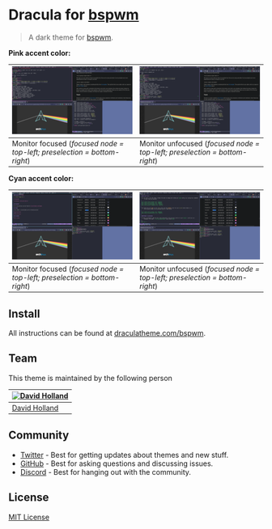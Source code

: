 # Dracula for [bspwm](https://github.com/baskerville/bspwm)

> A dark theme for [bspwm](https://github.com/baskerville/bspwm).

**Pink accent color:**

| ![Screenshot](./screenshot.png "Monitor focused - Pink focus")           | ![Screenshot unfocused monitor](./screenshot_unfocused_monitor.png "Monitor unfocused - Pink focus") |
| ------------------------------------------------------------------------ | ---------------------------------------------------------------------------------------------------- |
| Monitor focused (_focused node = top-left; preselection = bottom-right_) | Monitor unfocused (_focused node = top-left; preselection = bottom-right_)                           |

**Cyan accent color:**

| ![Screenshot cyan](./screenshot_cyan.png "Monitor focused - Cyan focus") | ![Screenshot cyan unfocused monitor](./screenshot_cyan_unfocused_monitor.png "Monitor unfocused - Cyan focus") |
| ------------------------------------------------------------------------ | -------------------------------------------------------------------------------------------------------------- |
| Monitor focused (_focused node = top-left; preselection = bottom-right_) | Monitor unfocused (_focused node = top-left; preselection = bottom-right_)                                     |

## Install

All instructions can be found at [draculatheme.com/bspwm](https://draculatheme.com/bspwm).

## Team

This theme is maintained by the following person

| [![David Holland](https://avatars1.githubusercontent.com/u/15948716?s=70&v=3)](https://github.com/dustvoice) |
| ------------------------------------------------------------------------------------------------------------ |
| [David Holland](https://github.com/nesl247)                                                                  |

## Community

- [Twitter](https://twitter.com/draculatheme) - Best for getting updates about themes and new stuff.
- [GitHub](https://github.com/dracula/dracula-theme/discussions) - Best for asking questions and discussing issues.
- [Discord](https://draculatheme.com/discord-invite) - Best for hanging out with the community.

## License

[MIT License](./LICENSE)
